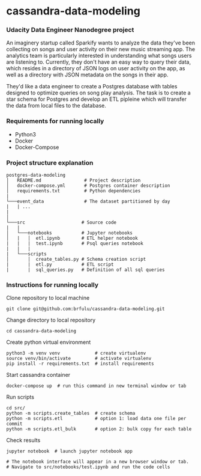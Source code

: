 # cassandra-data-modeling

### Udacity Data Engineer Nanodegree project
An imaginery startup called Sparkify wants to analyze the data they've been collecting on songs and user activity on their new music streaming app. The analytics team is particularly interested in understanding what songs users are listening to. Currently, they don't have an easy way to query their data, which resides in a directory of JSON logs on user activity on the app, as well as a directory with JSON metadata on the songs in their app.

They'd like a data engineer to create a Postgres database with tables designed to optimize queries on song play analysis. The task is to create a star schema for Postgres and develop an ETL pipleine which will transfer the data from local files to the database.

### Requirements for running locally
- Python3 
- Docker
- Docker-Compose 

### Project structure explanation
```
postgres-data-modeling
│   README.md                # Project description
│   docker-compose.yml       # Postgres container description   
│   requirements.txt         # Python dependencies
|
└───event_data               # The dataset partitioned by day
|   | ...
|              
│   
└───src                     # Source code
|   |               
│   └───notebooks           # Jupyter notebooks
│   |   │  etl.ipynb        # ETL helper notebook
|   |   |  test.ipynb       # Psql queries notebook
|   |   |
|   └───scripts
│       │  create_tables.py # Schema creation script
|       |  etl.py           # ETL script
|       |  sql_queries.py   # Definition of all sql queries
```

### Instructions for running locally

Clone repository to local machine
```
git clone git@github.com:brfulu/cassandra-data-modeling.git
```

Change directory to local repository
```
cd cassandra-data-modeling
```

Create python virtual environment
```
python3 -m venv venv             # create virtualenv
source venv/bin/activate         # activate virtualenv
pip install -r requirements.txt  # install requirements
```

Start cassandra container
```
docker-compose up  # run this command in new terminal window or tab
```

Run scripts
```
cd src/
python -m scripts.create_tables  # create schema
python -m scripts.etl            # option 1: load data one file per commit
python -m scripts.etl_bulk       # option 2: bulk copy for each table
```

Check results

```
jupyter notebook  # launch jupyter notebook app

# The notebook interface will appear in a new browser window or tab.
# Navigate to src/notebooks/test.ipynb and run the code cells
```